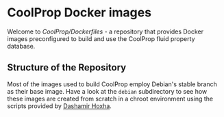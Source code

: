 
# CoolProp Docker images

Welcome to *CoolProp/Dockerfiles* - a repository that provides Docker images preconfigured to build and use the CoolProp fluid property database. 

## Structure of the Repository

Most of the images used to build CoolProp employ Debian's stable branch as their base image. Have a look at the `debian` subdirectory to see how these images are created from scratch in a chroot environment using the scripts provided by [Dashamir Hoxha](https://github.com/docker-32bit/debian). 